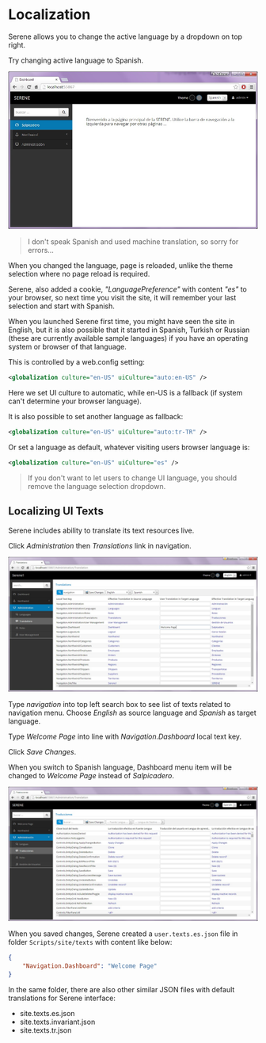 # Localization

Serene allows you to change the active language by a dropdown on top right.

Try changing active language to Spanish.

![Serene Dashboard Spanish](img/serene_dashboard_spanish.jpg)

> I don't speak Spanish and used machine translation, so sorry for errors...

When you changed the language, page is reloaded, unlike the theme selection where no page reload is required.

Serene, also added a cookie, *"LanguagePreference"* with content *"es"* to your browser, so next time you visit the site, it will remember your last selection and start with Spanish.

When you launched Serene first time, you might have seen the site in English, but it is also possible that it started in Spanish, Turkish or Russian (these are currently available sample languages) if you have an operating system or browser of that language.

This is controlled by a web.config setting:

```xml
<globalization culture="en-US" uiCulture="auto:en-US" />
```

Here we set UI culture to automatic, while en-US is a fallback (if system can't determine your browser language).

It is also possible to set another language as fallback:

```xml
<globalization culture="en-US" uiCulture="auto:tr-TR" />
```

Or set a language as default, whatever visiting users browser language is:

```xml
<globalization culture="en-US" uiCulture="es" />
```

> If you don't want to let users to change UI language, you should remove the language selection dropdown.

## Localizing UI Texts

Serene includes ability to translate its text resources live.

Click *Administration* then *Translations* link in navigation.

![](translation_navigation_texts.jpg)

Type *navigation* into top left search box to see list of texts related to navigation menu. Choose *English* as source language and *Spanish* as target language.

Type *Welcome Page* into line with *Navigation.Dashboard* local text key.

Click *Save Changes*.

When you switch to Spanish language, Dashboard menu item will be changed to *Welcome Page* instead of *Salpicadero*.

![](translation_navigation_welcome.jpg)

When you saved changes, Serene created a `user.texts.es.json` file in folder `Scripts/site/texts` with content like below:

```json
{
    "Navigation.Dashboard": "Welcome Page"
}
```

In the same folder, there are also other similar JSON files with default translations for Serene interface:

- site.texts.es.json
- site.texts.invariant.json
- site.texts.tr.json